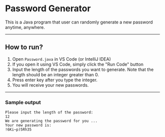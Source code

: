 # Password Generator

This is a Java program that user can randomly generate a new password anytime, anywhere.

---

## How to run?

1. Open `Password.java` in VS Code (or IntelliJ IDEA)
2. If you open it using VS Code, simply click the "Run Code" button
3. Input the length of the passwords you want to generate. Note that the length should be an integer greater than 0.
4. Press enter key after you type the integer.
5. You will receive your new passwords.

--- 
### Sample output
```
Please input the length of the password: 
12
We are generating the password for you ...
Your new password is: 
!6Ki~p)5Rh35
``````